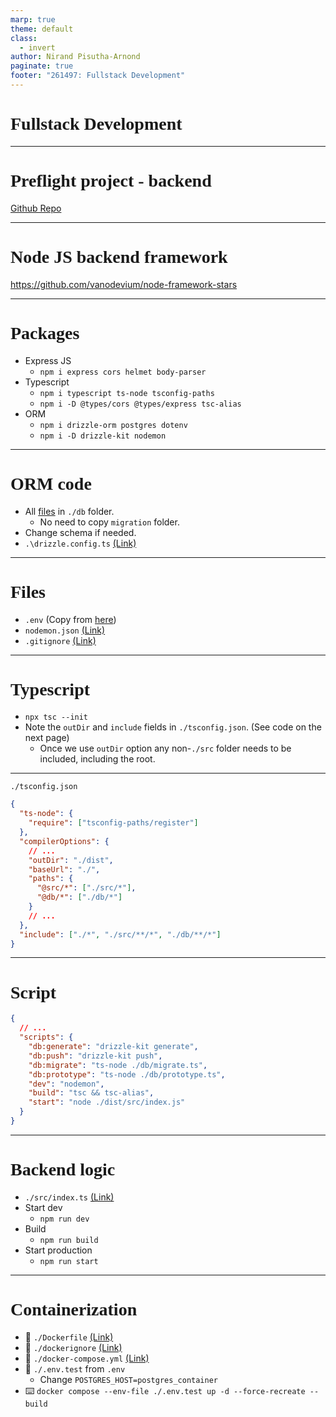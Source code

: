 ```yaml
---
marp: true
theme: default
class:
  - invert
author: Nirand Pisutha-Arnond
paginate: true
footer: "261497: Fullstack Development"
---
```


<style>
@import url('https://fonts.googleapis.com/css2?family=Prompt:ital,wght@0,100;0,300;0,400;0,700;1,100;1,300;1,400;1,700&display=swap');

    :root {
    font-family: Prompt;
    --hl-color: #D57E7E;
}
h1 {
  font-family: Prompt
}
</style>

# Fullstack Development

---

# Preflight project - backend

[Github Repo](https://github.com/fullstack-67/pf-backend)

---

# Node JS backend framework

https://github.com/vanodevium/node-framework-stars

---

# Packages

- Express JS
  - `npm i express cors helmet body-parser`
- Typescript
  - `npm i typescript ts-node tsconfig-paths`
  - `npm i -D @types/cors @types/express tsc-alias`
- ORM
  - `npm i drizzle-orm postgres dotenv`
  - `npm i -D drizzle-kit nodemon`

---

# ORM code

- All [files](https://github.com/fullstack-67/pf-backend/tree/main/db) in `./db` folder.
  - No need to copy `migration` folder.
- Change schema if needed.
- `.\drizzle.config.ts` [(Link)](https://github.com/fullstack-67/pf-backend/blob/main/drizzle.config.ts)

---

# Files

- `.env` (Copy from [here](https://github.com/fullstack-67/pf-backend/blob/main/.env.example))
- `nodemon.json` [(Link)](https://github.com/fullstack-67/pf-backend/blob/main/nodemon.json)
- `.gitignore` [(Link)](https://github.com/fullstack-67/pf-backend/blob/main/.gitignore)

---

# Typescript

- `npx tsc --init`
- Note the `outDir` and `include` fields in `./tsconfig.json`. (See code on the next page)
  - Once we use `outDir` option any non-`./src` folder needs to be included, including the root.

---

`./tsconfig.json`

```json
{
  "ts-node": {
    "require": ["tsconfig-paths/register"]
  },
  "compilerOptions": {
    // ...
    "outDir": "./dist",
    "baseUrl": "./",
    "paths": {
      "@src/*": ["./src/*"],
      "@db/*": ["./db/*"]
    }
    // ...
  },
  "include": ["./*", "./src/**/*", "./db/**/*"]
}
```

---

# Script

```json
{
  // ...
  "scripts": {
    "db:generate": "drizzle-kit generate",
    "db:push": "drizzle-kit push",
    "db:migrate": "ts-node ./db/migrate.ts",
    "db:prototype": "ts-node ./db/prototype.ts",
    "dev": "nodemon",
    "build": "tsc && tsc-alias",
    "start": "node ./dist/src/index.js"
  }
}
```

---

# Backend logic

- `./src/index.ts` [(Link)](https://github.com/fullstack-67/pf-backend/blob/main/src/index.ts)
- Start dev
  - `npm run dev`
- Build
  - `npm run build`
- Start production
  - `npm run start`

---

# Containerization

- 💾 `./Dockerfile` [(Link)](https://github.com/fullstack-67/pf-backend/blob/main/Dockerfile)
- 💾 `./dockerignore` [(Link)](https://github.com/fullstack-67/pf-backend/blob/main/.dockerignore)
- 💾 `./docker-compose.yml` [(Link)](https://github.com/fullstack-67/pf-backend/blob/main/docker-compose.yml)
- 💾 `./.env.test` from `.env`
  - Change `POSTGRES_HOST=postgres_container`
- ⌨️ `docker compose --env-file ./.env.test up -d --force-recreate --build`

